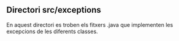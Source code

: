 ## Directori src/exceptions

En aquest directori es troben els fitxers .java que implementen les excepcions de les diferents classes.